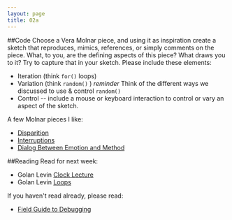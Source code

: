 ```yaml
---
layout: page
title: 02a
---
```


##Code
Choose a Vera Molnar piece, and using it as inspiration create a sketch that reproduces, mimics, references, or simply comments on the piece. What, to you, are the defining aspects of this piece? What draws you to it? Try to capture that in your sketch.
Please include these elements:
- Iteration (think `for()` loops)
- Variation (think `random()` ) _reminder_ Think of the different ways we discussed to use & control `random()`
- Control -- include a mouse or keyboard interaction to control or vary an aspect of the sketch.

A few Molnar pieces I like:
- [Disparition](http://dada.compart-bremen.de/item/artwork/130)
- [Interruptions](http://dam.org/artists/phase-one/vera-molnar/artworks-bodies-of-work/works-from-the-1960s-70s)
- [Dialog Between Emotion and Method](http://dada.compart-bremen.de/item/artwork/127)

##Reading
Read for next week:
- Golan Levin [Clock Lecture](https://github.com/golanlevin/lectures/tree/master/lecture_clock)
- Golan Levin [Loops](https://github.com/golanlevin/lectures/blob/master/lecture_loops/README.md)

If you haven't read already, please read:
- [Field Guide to Debugging](https://p5js.org/learn/debugging.html)
